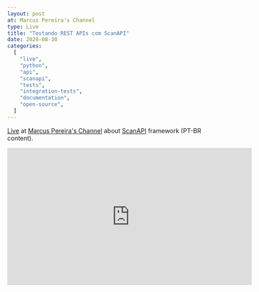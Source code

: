 ```yaml
---
layout: post
at: Marcus Pereira's Channel
type: Live
title: "Testando REST APIs com ScanAPI"
date: 2020-08-30
categories:
  [
    "live",
    "python",
    "api",
    "scanapi",
    "tests",
    "integration-tests",
    "documentation",
    "open-source",
  ]
---
```


[Live](https://www.youtube.com/watch?v=NOV1PtNK3sI) at [Marcus Pereira's Channel](https://www.youtube.com/channel/UCedHFDY78egBPEJXL2d8OiQ) about [ScanAPI](https://scanapi.dev) framework (PT-BR content).

<iframe width="560" height="315" src="https://www.youtube.com/embed/NOV1PtNK3sI" title="YouTube video player" frameborder="0" allow="accelerometer; autoplay; clipboard-write; encrypted-media; gyroscope; picture-in-picture" allowfullscreen></iframe>
